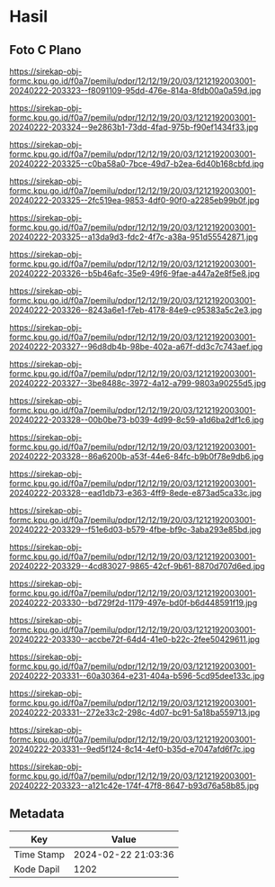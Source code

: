 # Hasil

## Foto C Plano

https://sirekap-obj-formc.kpu.go.id/f0a7/pemilu/pdpr/12/12/19/20/03/1212192003001-20240222-203323--f8091109-95dd-476e-814a-8fdb00a0a59d.jpg

https://sirekap-obj-formc.kpu.go.id/f0a7/pemilu/pdpr/12/12/19/20/03/1212192003001-20240222-203324--9e2863b1-73dd-4fad-975b-f90ef1434f33.jpg

https://sirekap-obj-formc.kpu.go.id/f0a7/pemilu/pdpr/12/12/19/20/03/1212192003001-20240222-203325--c0ba58a0-7bce-49d7-b2ea-6d40b168cbfd.jpg

https://sirekap-obj-formc.kpu.go.id/f0a7/pemilu/pdpr/12/12/19/20/03/1212192003001-20240222-203325--2fc519ea-9853-4df0-90f0-a2285eb99b0f.jpg

https://sirekap-obj-formc.kpu.go.id/f0a7/pemilu/pdpr/12/12/19/20/03/1212192003001-20240222-203325--a13da9d3-fdc2-4f7c-a38a-951d55542871.jpg

https://sirekap-obj-formc.kpu.go.id/f0a7/pemilu/pdpr/12/12/19/20/03/1212192003001-20240222-203326--b5b46afc-35e9-49f6-9fae-a447a2e8f5e8.jpg

https://sirekap-obj-formc.kpu.go.id/f0a7/pemilu/pdpr/12/12/19/20/03/1212192003001-20240222-203326--8243a6e1-f7eb-4178-84e9-c95383a5c2e3.jpg

https://sirekap-obj-formc.kpu.go.id/f0a7/pemilu/pdpr/12/12/19/20/03/1212192003001-20240222-203327--96d8db4b-98be-402a-a67f-dd3c7c743aef.jpg

https://sirekap-obj-formc.kpu.go.id/f0a7/pemilu/pdpr/12/12/19/20/03/1212192003001-20240222-203327--3be8488c-3972-4a12-a799-9803a90255d5.jpg

https://sirekap-obj-formc.kpu.go.id/f0a7/pemilu/pdpr/12/12/19/20/03/1212192003001-20240222-203328--00b0be73-b039-4d99-8c59-a1d6ba2df1c6.jpg

https://sirekap-obj-formc.kpu.go.id/f0a7/pemilu/pdpr/12/12/19/20/03/1212192003001-20240222-203328--86a6200b-a53f-44e6-84fc-b9b0f78e9db6.jpg

https://sirekap-obj-formc.kpu.go.id/f0a7/pemilu/pdpr/12/12/19/20/03/1212192003001-20240222-203328--ead1db73-e363-4ff9-8ede-e873ad5ca33c.jpg

https://sirekap-obj-formc.kpu.go.id/f0a7/pemilu/pdpr/12/12/19/20/03/1212192003001-20240222-203329--f51e6d03-b579-4fbe-bf9c-3aba293e85bd.jpg

https://sirekap-obj-formc.kpu.go.id/f0a7/pemilu/pdpr/12/12/19/20/03/1212192003001-20240222-203329--4cd83027-9865-42cf-9b61-8870d707d6ed.jpg

https://sirekap-obj-formc.kpu.go.id/f0a7/pemilu/pdpr/12/12/19/20/03/1212192003001-20240222-203330--bd729f2d-1179-497e-bd0f-b6d448591f19.jpg

https://sirekap-obj-formc.kpu.go.id/f0a7/pemilu/pdpr/12/12/19/20/03/1212192003001-20240222-203330--accbe72f-64d4-41e0-b22c-2fee50429611.jpg

https://sirekap-obj-formc.kpu.go.id/f0a7/pemilu/pdpr/12/12/19/20/03/1212192003001-20240222-203331--60a30364-e231-404a-b596-5cd95dee133c.jpg

https://sirekap-obj-formc.kpu.go.id/f0a7/pemilu/pdpr/12/12/19/20/03/1212192003001-20240222-203331--272e33c2-298c-4d07-bc91-5a18ba559713.jpg

https://sirekap-obj-formc.kpu.go.id/f0a7/pemilu/pdpr/12/12/19/20/03/1212192003001-20240222-203331--9ed5f124-8c14-4ef0-b35d-e7047afd6f7c.jpg

https://sirekap-obj-formc.kpu.go.id/f0a7/pemilu/pdpr/12/12/19/20/03/1212192003001-20240222-203323--a121c42e-174f-47f8-8647-b93d76a58b85.jpg


## Metadata

| Key        | Value               |
| ---------- | ------------------- |
| Time Stamp | 2024-02-22 21:03:36 |
| Kode Dapil | 1202                |



